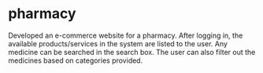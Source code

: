 # pharmacy
Developed an e-commerce website for a pharmacy.  After logging in, the available products/services in the system are listed to the user. Any medicine can be searched in the search box.  The user can also filter out the medicines based on categories provided.  
